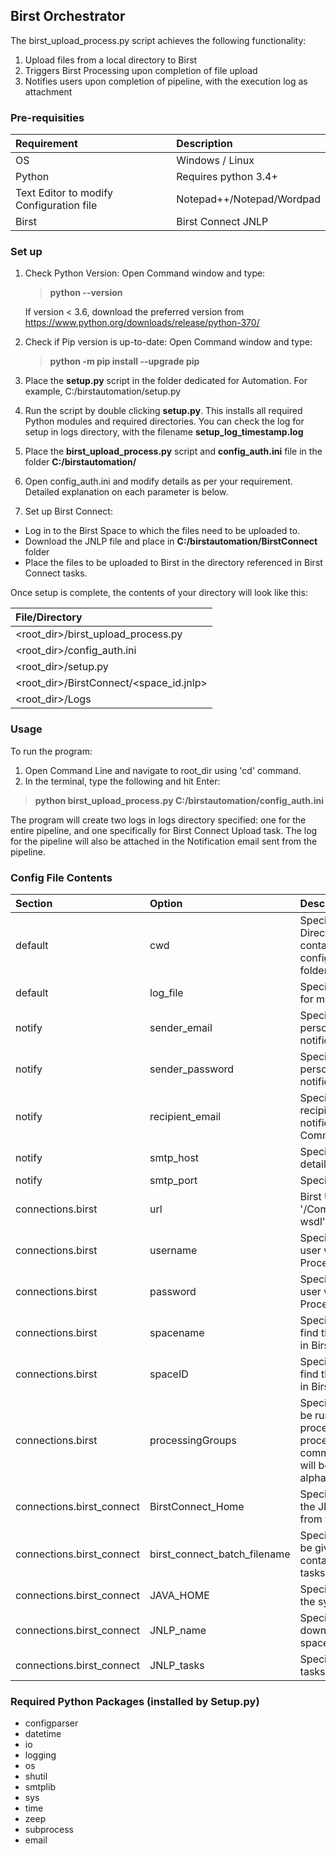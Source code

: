 
## Birst Orchestrator 

The birst_upload_process.py script achieves the following functionality:
1. Upload files from a local directory to Birst
2. Triggers Birst Processing upon completion of file upload
3. Notifies users upon completion of pipeline, with the execution log as attachment

### Pre-requisities

|Requirement|Description|
|:---                   |:---       |
|OS|Windows / Linux|
|Python| Requires python 3.4+|
|Text Editor to modify Configuration file|Notepad++/Notepad/Wordpad|
|Birst|Birst Connect JNLP|

### Set up


1. Check Python Version: Open Command window and type: 
   >**python --version**
   
   If version < 3.6, download the preferred version from https://www.python.org/downloads/release/python-370/
   
2. Check if Pip version is up-to-date: Open Command window and type:
   >**python -m pip install --upgrade pip**
   
3. Place the **setup.py** script in the folder dedicated for Automation. For example, C:/birstautomation/setup.py

4. Run the script by double clicking **setup.py**. This installs all required Python modules and required directories. You can check the log for setup in logs directory, with the filename **setup_log_timestamp.log**

5. Place the **birst_upload_process.py** script and **config_auth.ini** file in the folder **C:/birstautomation/**

6. Open config_auth.ini and modify details as per your requirement. Detailed explanation on each parameter is below. 

7. Set up Birst Connect:
+ Log in to the Birst Space to which the files need to be uploaded to. 
+ Download the JNLP file and place in **C:/birstautomation/BirstConnect** folder
+ Place the files to be uploaded to Birst in the directory referenced in Birst Connect tasks. 

Once setup is complete, the contents of your directory will look like this:


|File/Directory|
|:---                   |
|<root_dir>/birst_upload_process.py||
|<root_dir>/config_auth.ini||
|<root_dir>/setup.py||
|<root_dir>/BirstConnect/<space_id.jnlp>||
|<root_dir>/Logs||



### Usage

To run the program:
   
   1. Open Command Line and navigate to root_dir using 'cd' command. 
   2. In the terminal, type the following and hit Enter:
  >**python birst_upload_process.py C:/birstautomation/config_auth.ini**
 
The program will create two logs in logs directory specified: one for the entire pipeline, and one specifically for Birst Connect Upload task. The log for the pipeline will also be attached in the Notification email sent from the pipeline.

### Config File Contents

|Section|Option|Description|
|:---                   |:---       |:---       |
|default|cwd|Specify Current Working Directory (or root_dir containing the Python script, config file, BirstConnect folder)|
|default|log_file|Specify the desired location for maintaining Log files|
|notify|sender_email|Specify the email address of person sending the email notifications from pipeline|
|notify|sender_password|Specify the email password of person sending the email notifications from pipeline|
|notify|recipient_email|Specify the email address of recipient(s) of the email notifications from pipeline. Comma-separated list.|
|notify|smtp_host|Specify SMTP host server details|
|notify|smtp_port|Specify SMTP port details|
|connections.birst|url|Birst URL. Ensure to append '/CommandWebService.asmx?wsdl' as suffix|
|connections.birst|username|Specify Birst username for user who will be executing the Processing in Birst|
|connections.birst|password|Specify Birst password for user who will be executing the Processing in Birst|
|connections.birst|spacename|Specify space name (You can find this in Modify Properties in Birst)|
|connections.birst|spaceID|Specify space ID (You can find this in Modify Properties in Birst)|
|connections.birst|processingGroups|Specify Processing groups to be run in Birst. If multiple processing groups need to be processed, specify as a comma separated string. They will be processed in alphabetical/numerical order.|
|connections.birst_connect|BirstConnect_Home|Specify directory containing the JNLP file downloaded from the Birst space|
|connections.birst_connect|birst_connect_batch_filename|Specify the desired name to be given to the Batch file containing the Birst Connect tasks|
|connections.birst_connect|JAVA_HOME|Specify the JAVA location on the system|
|connections.birst_connect|JNLP_name|Specify name of the JNLP file downloaded from the Birst space|
|connections.birst_connect|JNLP_tasks|Specify the Birst Connect tasks to be run|


### Required Python Packages (installed by Setup.py)

+ configparser    
+ datetime         
+ io
+ logging           
+ os                
+ shutil            
+ smtplib          
+ sys               
+ time              
+ zeep             
+ subprocess 
+ email
